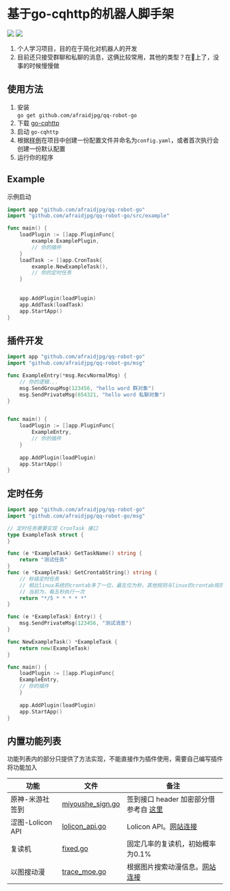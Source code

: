# 基于go-cqhttp的机器人脚手架 


![](https://img.shields.io/badge/go-v1.18%2B-blue)
[![](https://img.shields.io/badge/go--cqhttp-v1.0.0-orange)](https://github.com/Mrs4s/go-cqhttp)

1. 个人学习项目，目的在于简化对机器人的开发
2. 目前还只接受群聊和私聊的消息，这俩比较常用，其他的类型？在🦌上了，没事的时候慢慢做

## 使用方法  

1. 安装  
`go get github.com/afraidjpg/qq-robot-go`
2. 下载 [go-cqhttp](https://github.com/Mrs4s/go-cqhttp/releases)  
3. 启动 `go-cqhttp`
4. 根据[样例](./config.example.yaml)在项目中创建一份配置文件并命名为`config.yaml`，或者首次执行会创建一份默认配置
5. 运行你的程序

## Example

示例启动
```go
import app "github.com/afraidjpg/qq-robot-go"
import "github.com/afraidjpg/qq-robot-go/src/example"

func main() {
    loadPlugin := []app.PluginFunc{
        example.ExamplePlugin,
		// 你的插件
    }
    loadTask := []app.CronTask{
        example.NewExampleTask(),
		// 你的定时任务
    }
    
    
    app.AddPlugin(loadPlugin)
    app.AddTask(loadTask)
    app.StartApp()
}
```  

## 插件开发

```go
import app "github.com/afraidjpg/qq-robot-go"
import "github.com/afraidjpg/qq-robot-go/msg"

func ExampleEntry(*msg.RecvNormalMsg) {
	// 你的逻辑...
	msg.SendGroupMsg(123456, "hello word 群对象")
	msg.SendPrivateMsg(654321, "hello word 私聊对象")
}


func main() {
    loadPlugin := []app.PluginFunc{
        ExampleEntry,
        // 你的插件
    }
    
    app.AddPlugin(loadPlugin)
    app.StartApp()
}

```


## 定时任务
```go
import app "github.com/afraidjpg/qq-robot-go"
import "github.com/afraidjpg/qq-robot-go/msg"

// 定时任务需要实现 CronTask 接口
type ExampleTask struct {
}

func (e *ExampleTask) GetTaskName() string {
	return "测试任务"
}
func (e *ExampleTask) GetCrontabString() string {
	// 秒级定时任务
	// 相比linux系统的crontab多了一位，最左位为秒，其他规则与linux的crontab规则一致
	// 当前为，每五秒执行一次
	return "*/5 * * * * *"
}

func (e *ExampleTask) Entry() {
	msg.SendPrivateMsg(123456, "测试消息")
}

func NewExampleTask() *ExampleTask {
	return new(ExampleTask)
}

func main() {
    loadPlugin := []app.PluginFunc{
    ExampleEntry,
    // 你的插件
    }
    
    app.AddPlugin(loadPlugin)
    app.StartApp()
}

```

## 内置功能列表 
功能列表内的部分只提供了方法实现，不能直接作为插件使用，需要自己编写插件将功能加入

| 功能 | 文件 | 备注 |
| --- | --- | --- |
| 原神-米游社签到 | [miyoushe_sign.go](./src/common/mihoyo/miyoushe_sign.go) | 签到接口 header 加密部分借参考自 [这里](https://github.com/sirodeneko/genshin-sign/blob/master/genshin.py) |
| 涩图-Lolicon API | [lolicon_api.go](./src/common/setu_api/lolicon_api.go) | Lolicon API。[网站连接](https://api.lolicon.app/#/setu) |
| 复读机 | [fixed.go](./src/common/repeater/fixed.go) | 固定几率的复读机，初始概率为0.1% |
| 以图搜动漫 | [trace_moe.go](src/common/ocr/trace_moe.go) | 根据图片搜索动漫信息。[网站连接](https://soruly.github.io/trace.moe-api/#/) |